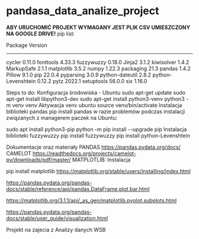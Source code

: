 # pandasa_data_analize_project
**ABY URUCHOMIĆ PROJEKT WYMAGANY JEST PLIK CSV UMIESZCZONY NA GOOGLE DRIVE!**
pip list:

Package            Version
------------------ -------
cycler             0.11.0
fonttools          4.33.3
fuzzywuzzy         0.18.0
Jinja2             3.1.2
kiwisolver         1.4.2
MarkupSafe         2.1.1
matplotlib         3.5.2
numpy              1.22.3
packaging          21.3
pandas             1.4.2
Pillow             9.1.0
pip                22.0.4
pyparsing          3.0.9
python-dateutil    2.8.2
python-Levenshtein 0.12.2
pytz               2022.1
setuptools         56.0.0
six                1.16.0

Steps to do:
Konfiguracja środowiska - Ubuntu
sudo apt-get update
sudo apt-get install libpython3-dev
sudo apt-get install python3-venv
python3 -m venv venv
Aktywacja venv ubuntu
source venv/bin/activate
Instalacja biblioteki pandas
pip install pandas
w razie problemów podczas instalacji związanych z managerem paczek na Ubuntu:

sudo apt install python3-pip
python -m pip install --upgrade pip
Instalacja biblioteki fuzzywuzzy
pip install fuzzywuzzy
pip install python-Levenshtein

Dokumentacje oraz materiały
PANDAS
https://pandas.pydata.org/docs/
CAMELOT
https://readthedocs.org/projects/camelot-py/downloads/pdf/master/
MATPLOTLIB:
Instalacja

pip install matplotlib
https://matplotlib.org/stable/users/installing/index.html

https://pandas.pydata.org/pandas-docs/stable/reference/api/pandas.DataFrame.plot.bar.html

https://matplotlib.org/3.1.1/api/_as_gen/matplotlib.pyplot.subplots.html

https://pandas.pydata.org/pandas-docs/stable/user_guide/visualization.html

Projekt na zajecia z Analizy danych WSB
